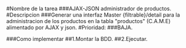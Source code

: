 #Nombre de la tarea
###AJAX-JSON administrador de productos.
#Descripcion
###Generar una interfaz Master {filtrable}/detail para la administracion de los productos en la tabla "productos" (C.A.M.E) alimentado por AJAX y json.
#Prioridad:
###BAJA.


###Como implementar
##1.Montar la BDD.
##2.Ejecutar.